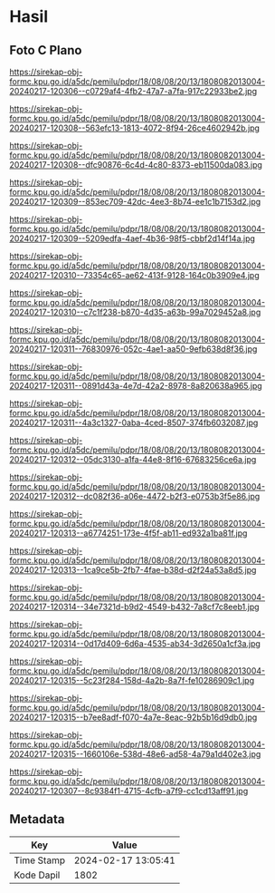 # Hasil

## Foto C Plano

https://sirekap-obj-formc.kpu.go.id/a5dc/pemilu/pdpr/18/08/08/20/13/1808082013004-20240217-120306--c0729af4-4fb2-47a7-a7fa-917c22933be2.jpg

https://sirekap-obj-formc.kpu.go.id/a5dc/pemilu/pdpr/18/08/08/20/13/1808082013004-20240217-120308--563efc13-1813-4072-8f94-26ce4602942b.jpg

https://sirekap-obj-formc.kpu.go.id/a5dc/pemilu/pdpr/18/08/08/20/13/1808082013004-20240217-120308--dfc90876-6c4d-4c80-8373-eb11500da083.jpg

https://sirekap-obj-formc.kpu.go.id/a5dc/pemilu/pdpr/18/08/08/20/13/1808082013004-20240217-120309--853ec709-42dc-4ee3-8b74-ee1c1b7153d2.jpg

https://sirekap-obj-formc.kpu.go.id/a5dc/pemilu/pdpr/18/08/08/20/13/1808082013004-20240217-120309--5209edfa-4aef-4b36-98f5-cbbf2d14f14a.jpg

https://sirekap-obj-formc.kpu.go.id/a5dc/pemilu/pdpr/18/08/08/20/13/1808082013004-20240217-120310--73354c65-ae62-413f-9128-164c0b3909e4.jpg

https://sirekap-obj-formc.kpu.go.id/a5dc/pemilu/pdpr/18/08/08/20/13/1808082013004-20240217-120310--c7c1f238-b870-4d35-a63b-99a7029452a8.jpg

https://sirekap-obj-formc.kpu.go.id/a5dc/pemilu/pdpr/18/08/08/20/13/1808082013004-20240217-120311--76830976-052c-4ae1-aa50-9efb638d8f36.jpg

https://sirekap-obj-formc.kpu.go.id/a5dc/pemilu/pdpr/18/08/08/20/13/1808082013004-20240217-120311--0891d43a-4e7d-42a2-8978-8a820638a965.jpg

https://sirekap-obj-formc.kpu.go.id/a5dc/pemilu/pdpr/18/08/08/20/13/1808082013004-20240217-120311--4a3c1327-0aba-4ced-8507-374fb6032087.jpg

https://sirekap-obj-formc.kpu.go.id/a5dc/pemilu/pdpr/18/08/08/20/13/1808082013004-20240217-120312--05dc3130-a1fa-44e8-8f16-67683256ce6a.jpg

https://sirekap-obj-formc.kpu.go.id/a5dc/pemilu/pdpr/18/08/08/20/13/1808082013004-20240217-120312--dc082f36-a06e-4472-b2f3-e0753b3f5e86.jpg

https://sirekap-obj-formc.kpu.go.id/a5dc/pemilu/pdpr/18/08/08/20/13/1808082013004-20240217-120313--a6774251-173e-4f5f-ab11-ed932a1ba81f.jpg

https://sirekap-obj-formc.kpu.go.id/a5dc/pemilu/pdpr/18/08/08/20/13/1808082013004-20240217-120313--1ca9ce5b-2fb7-4fae-b38d-d2f24a53a8d5.jpg

https://sirekap-obj-formc.kpu.go.id/a5dc/pemilu/pdpr/18/08/08/20/13/1808082013004-20240217-120314--34e7321d-b9d2-4549-b432-7a8cf7c8eeb1.jpg

https://sirekap-obj-formc.kpu.go.id/a5dc/pemilu/pdpr/18/08/08/20/13/1808082013004-20240217-120314--0d17d409-6d6a-4535-ab34-3d2650a1cf3a.jpg

https://sirekap-obj-formc.kpu.go.id/a5dc/pemilu/pdpr/18/08/08/20/13/1808082013004-20240217-120315--5c23f284-158d-4a2b-8a7f-fe10286909c1.jpg

https://sirekap-obj-formc.kpu.go.id/a5dc/pemilu/pdpr/18/08/08/20/13/1808082013004-20240217-120315--b7ee8adf-f070-4a7e-8eac-92b5b16d9db0.jpg

https://sirekap-obj-formc.kpu.go.id/a5dc/pemilu/pdpr/18/08/08/20/13/1808082013004-20240217-120315--1660106e-538d-48e6-ad58-4a79a1d402e3.jpg

https://sirekap-obj-formc.kpu.go.id/a5dc/pemilu/pdpr/18/08/08/20/13/1808082013004-20240217-120307--8c9384f1-4715-4cfb-a7f9-cc1cd13aff91.jpg


## Metadata

| Key        | Value               |
| ---------- | ------------------- |
| Time Stamp | 2024-02-17 13:05:41 |
| Kode Dapil | 1802                |



